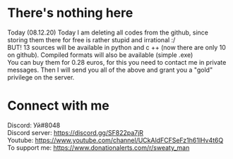 # There's nothing here
Today (08.12.20) Today I am deleting all codes from the github, since storing them there for free is rather stupid and irrational :/
<br>BUT! 13 sources will be available in python and c ++ (now there are only 10 on github). Compiled formats will also be available (simple .exe)
<br>You can buy them for 0.28 euros, for this you need to contact me in private messages. Then I will send you all of the above and grant you a "gold" privilege on the server.

# Connect with me
Discord: Уй#8048
<br>Discord server: https://discord.gg/SF822pa7jR
<br>Youtube: https://www.youtube.com/channel/UCkAldFCFSeFz1h61lHv4t6Q
<br>To support me: https://www.donationalerts.com/r/sweaty_man
